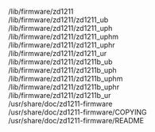 /lib/firmware/zd1211  
/lib/firmware/zd1211/zd1211\_ub  
/lib/firmware/zd1211/zd1211\_uph  
/lib/firmware/zd1211/zd1211\_uphm  
/lib/firmware/zd1211/zd1211\_uphr  
/lib/firmware/zd1211/zd1211\_ur  
/lib/firmware/zd1211/zd1211b\_ub  
/lib/firmware/zd1211/zd1211b\_uph  
/lib/firmware/zd1211/zd1211b\_uphm  
/lib/firmware/zd1211/zd1211b\_uphr  
/lib/firmware/zd1211/zd1211b\_ur  
/usr/share/doc/zd1211-firmware  
/usr/share/doc/zd1211-firmware/COPYING  
/usr/share/doc/zd1211-firmware/README  
